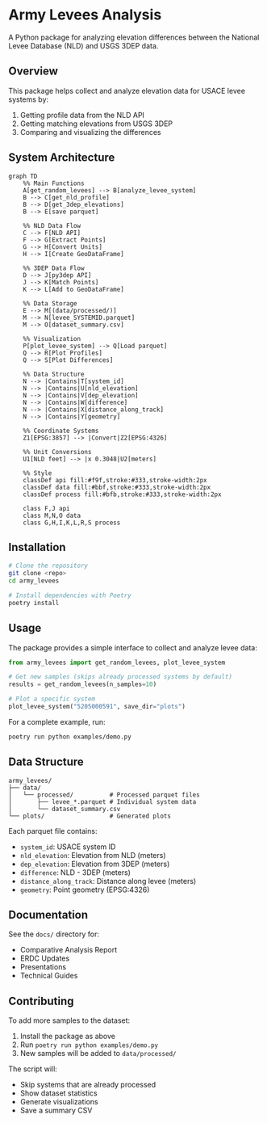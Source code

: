 # Army Levees Analysis

A Python package for analyzing elevation differences between the National Levee Database (NLD) and USGS 3DEP data.

## Overview

This package helps collect and analyze elevation data for USACE levee systems by:
1. Getting profile data from the NLD API
2. Getting matching elevations from USGS 3DEP
3. Comparing and visualizing the differences

## System Architecture

```mermaid
graph TD
    %% Main Functions
    A[get_random_levees] --> B[analyze_levee_system]
    B --> C[get_nld_profile]
    B --> D[get_3dep_elevations]
    B --> E[save parquet]
    
    %% NLD Data Flow
    C --> F[NLD API]
    F --> G[Extract Points]
    G --> H[Convert Units]
    H --> I[Create GeoDataFrame]
    
    %% 3DEP Data Flow
    D --> J[py3dep API]
    J --> K[Match Points]
    K --> L[Add to GeoDataFrame]
    
    %% Data Storage
    E --> M[(data/processed/)]
    M --> N[levee_SYSTEMID.parquet]
    M --> O[dataset_summary.csv]
    
    %% Visualization
    P[plot_levee_system] --> Q[Load parquet]
    Q --> R[Plot Profiles]
    Q --> S[Plot Differences]
    
    %% Data Structure
    N --> |Contains|T[system_id]
    N --> |Contains|U[nld_elevation]
    N --> |Contains|V[dep_elevation]
    N --> |Contains|W[difference]
    N --> |Contains|X[distance_along_track]
    N --> |Contains|Y[geometry]
    
    %% Coordinate Systems
    Z1[EPSG:3857] --> |Convert|Z2[EPSG:4326]
    
    %% Unit Conversions
    U1[NLD feet] --> |x 0.3048|U2[meters]
    
    %% Style
    classDef api fill:#f9f,stroke:#333,stroke-width:2px
    classDef data fill:#bbf,stroke:#333,stroke-width:2px
    classDef process fill:#bfb,stroke:#333,stroke-width:2px
    
    class F,J api
    class M,N,O data
    class G,H,I,K,L,R,S process
```

## Installation

```bash
# Clone the repository
git clone <repo>
cd army_levees

# Install dependencies with Poetry
poetry install
```

## Usage

The package provides a simple interface to collect and analyze levee data:

```python
from army_levees import get_random_levees, plot_levee_system

# Get new samples (skips already processed systems by default)
results = get_random_levees(n_samples=10)

# Plot a specific system
plot_levee_system("5205000591", save_dir="plots")
```

For a complete example, run:
```bash
poetry run python examples/demo.py
```

## Data Structure

```
army_levees/
├── data/
│   └── processed/          # Processed parquet files
│       ├── levee_*.parquet # Individual system data
│       └── dataset_summary.csv
└── plots/                  # Generated plots
```

Each parquet file contains:
- `system_id`: USACE system ID
- `nld_elevation`: Elevation from NLD (meters)
- `dep_elevation`: Elevation from 3DEP (meters)
- `difference`: NLD - 3DEP (meters)
- `distance_along_track`: Distance along levee (meters)
- `geometry`: Point geometry (EPSG:4326)

## Documentation

See the `docs/` directory for:
- Comparative Analysis Report
- ERDC Updates
- Presentations
- Technical Guides

## Contributing

To add more samples to the dataset:
1. Install the package as above
2. Run `poetry run python examples/demo.py`
3. New samples will be added to `data/processed/`

The script will:
- Skip systems that are already processed
- Show dataset statistics
- Generate visualizations
- Save a summary CSV
